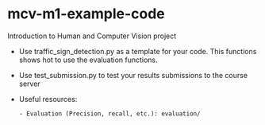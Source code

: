 # mcv-m1-example-code


Introduction to Human and Computer Vision project

 - Use traffic_sign_detection.py as a template for your code. This functions shows hot to use the evaluation functions.

 - Use test_submission.py to test your results submissions to the course server

 - Useful resources:

       - Evaluation (Precision, recall, etc.): evaluation/
